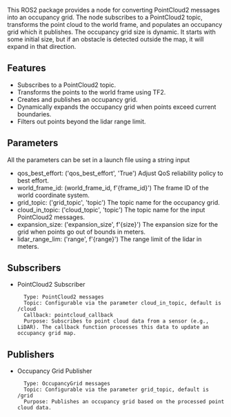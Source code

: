 This ROS2 package provides a node for converting PointCloud2 messages into an occupancy grid. The node subscribes to a PointCloud2 topic, transforms the point cloud to the world frame, and populates an occupancy grid which it publishes. The occupancy grid size is dynamic. It starts with some initial size, but if an obstacle is detected outside the map, it will expand in that direction. 

## Features
- Subscribes to a PointCloud2 topic.
- Transforms the points to the world frame using TF2.
- Creates and publishes an occupancy grid.
- Dynamically expands the occupancy grid when points exceed current boundaries.
- Filters out points beyond the lidar range limit.

## Parameters
All the parameters can be set in a launch file using a string input
- qos_best_effort:  ('qos_best_effort', 'True')     Adjust QoS reliability policy to best effort.
- world_frame_id:   (world_frame_id, f'{frame_id}') The frame ID of the world coordinate system.
- grid_topic:       ('grid_topic', 'topic')         The topic name for the occupancy grid.
- cloud_in_topic:   ('cloud_topic', 'topic')        The topic name for the input PointCloud2 messages.
- expansion_size:   ('expansion_size', f'{size}')   The expansion size for the grid when points go out of bounds in meters.
- lidar_range_lim:  ('range', f'{range}')           The range limit of the lidar in meters.

## Subscribers

- PointCloud2 Subscriber
  
        Type: PointCloud2 messages
        Topic: Configurable via the parameter cloud_in_topic, default is /cloud
        Callback: pointcloud_callback
        Purpose: Subscribes to point cloud data from a sensor (e.g., LiDAR). The callback function processes this data to update an occupancy grid map.

## Publishers

- Occupancy Grid Publisher
  
        Type: OccupancyGrid messages
        Topic: Configurable via the parameter grid_topic, default is /grid
        Purpose: Publishes an occupancy grid based on the processed point cloud data.
